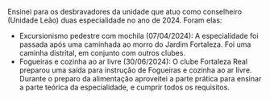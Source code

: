 Ensinei para os desbravadores da unidade que atuo como conselheiro (Unidade Leão) duas especialidade no ano de 2024. Foram elas:
- Excursionismo pedestre com mochila (07/04/2024): A especialidade foi passada após uma caminhada ao morro do Jardim Fortaleza. Foi uma caminha distrital, em conjunto com outros clubes.
- Fogueiras e cozinha ao ar livre (30/06/2024): O clube Fortaleza Real preparou uma saída para instrução de Fogueiras e cozinha ao ar livre. Durante o preparo da alimentação aproveitei a parte prática para ensinar a parte teórica da especialidade, e cumprir todos os requisitos.
